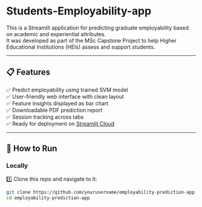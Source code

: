 # Students-Employability-app

This is a Streamlit application for predicting graduate employability based on academic and experiential attributes.  
It was developed as part of the MSc Capstone Project to help Higher Educational Institutions (HEIs) assess and support students.

---

## 📋 Features
✅ Predict employability using trained SVM model  
✅ User-friendly web interface with clean layout  
✅ Feature insights displayed as bar chart  
✅ Downloadable PDF prediction report  
✅ Session tracking across tabs  
✅ Ready for deployment on [Streamlit Cloud](https://streamlit.io/cloud)

---

## 🚀 How to Run
### Locally
1️⃣ Clone this repo and navigate to it:
```bash
git clone https://github.com/yourusername/employability-prediction-app.git
cd employability-prediction-app
